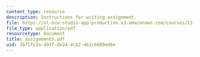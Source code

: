 ```yaml
---
content_type: resource
description: Instructions for writing assignment.
file: https://ol-ocw-studio-app-production.s3.amazonaws.com/courses/11-229-advanced-writing-seminar-spring-2004/3b71fc2a493fde244cb2461c6609ed8e_assignment5.pdf
file_type: application/pdf
resourcetype: Document
title: assignment5.pdf
uid: 3b71fc2a-493f-de24-4cb2-461c6609ed8e
---
```

